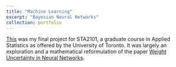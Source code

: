 ```yaml
---
title: "Machine Learning"
excerpt: "Bayesian Neural Networks"
collection: portfolio
---
```


[This](https://github.com/emadzadegan/emadzadegan.github.io/blob/master/files/appliedProjReport.pdf) was my final project for STA2101, a graduate course in Applied Statistics as offered by the University of Toronto. It was largely an exploration and a mathematical reformulation of the paper [Weight Uncertainty in Neural Networks](https://arxiv.org/pdf/1505.05424.pdf).
